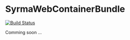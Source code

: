 # SyrmaWebContainerBundle
[![Build Status](https://travis-ci.org/syrma-php/web-container-bundle.svg?branch=master)](https://travis-ci.org/syrma-php/web-container-bundle)


Comming soon ...
